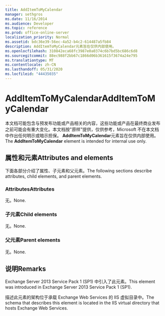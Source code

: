 ```yaml
---
title: AddItemToMyCalendar
manager: sethgros
ms.date: 11/16/2014
ms.audience: Developer
ms.topic: reference
ms.prod: office-online-server
localization_priority: Normal
ms.assetid: bdc36e39-56ec-4a52-b4c2-614487a5fb84
description: AddItemToMyCalendar元素旨在仅供内部使用。
ms.openlocfilehash: 310842eca68fc3987e0a0374c6b7bd5bc686c6d8
ms.sourcegitcommit: 88ec988f2bb67c1866d06b361615f3674a24e795
ms.translationtype: MT
ms.contentlocale: zh-CN
ms.lasthandoff: 05/31/2020
ms.locfileid: "44435035"
---
```

# <a name="additemtomycalendar"></a><span data-ttu-id="bd673-103">AddItemToMyCalendar</span><span class="sxs-lookup"><span data-stu-id="bd673-103">AddItemToMyCalendar</span></span>

<span data-ttu-id="bd673-104">本文档可能包含与预发布功能或产品相关的内容，这些功能或产品在最终商业发布之前可能会有重大变化。本文档按"原样"提供，仅供参考，Microsoft 不在本文档中作出任何明示或暗示担保。 **AddItemToMyCalendar**元素旨在仅供内部使用。</span><span class="sxs-lookup"><span data-stu-id="bd673-104">The **AddItemToMyCalendar** element is intended for internal use only.</span></span> 

## <a name="attributes-and-elements"></a><span data-ttu-id="bd673-105">属性和元素</span><span class="sxs-lookup"><span data-stu-id="bd673-105">Attributes and elements</span></span>

<span data-ttu-id="bd673-106">下面各部分介绍了属性、子元素和父元素。</span><span class="sxs-lookup"><span data-stu-id="bd673-106">The following sections describe attributes, child elements, and parent elements.</span></span>
  
### <a name="attributes"></a><span data-ttu-id="bd673-107">Attributes</span><span class="sxs-lookup"><span data-stu-id="bd673-107">Attributes</span></span>

<span data-ttu-id="bd673-108">无。</span><span class="sxs-lookup"><span data-stu-id="bd673-108">None.</span></span>
  
### <a name="child-elements"></a><span data-ttu-id="bd673-109">子元素</span><span class="sxs-lookup"><span data-stu-id="bd673-109">Child elements</span></span>

<span data-ttu-id="bd673-110">无。</span><span class="sxs-lookup"><span data-stu-id="bd673-110">None.</span></span>
  
### <a name="parent-elements"></a><span data-ttu-id="bd673-111">父元素</span><span class="sxs-lookup"><span data-stu-id="bd673-111">Parent elements</span></span>

<span data-ttu-id="bd673-112">无。</span><span class="sxs-lookup"><span data-stu-id="bd673-112">None.</span></span>
  
## <a name="remarks"></a><span data-ttu-id="bd673-113">说明</span><span class="sxs-lookup"><span data-stu-id="bd673-113">Remarks</span></span>

<span data-ttu-id="bd673-114">Exchange Server 2013 Service Pack 1 (SP1) 中引入了此元素。</span><span class="sxs-lookup"><span data-stu-id="bd673-114">This element was introduced in Exchange Server 2013 Service Pack 1 (SP1).</span></span>
  
<span data-ttu-id="bd673-115">描述此元素的架构位于承载 Exchange Web Services 的 IIS 虚拟目录中。</span><span class="sxs-lookup"><span data-stu-id="bd673-115">The schema that describes this element is located in the IIS virtual directory that hosts Exchange Web Services.</span></span>
  

